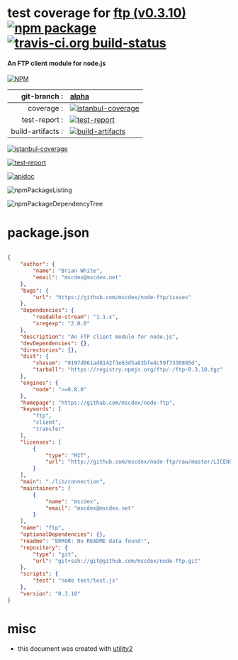 # test coverage for  [ftp (v0.3.10)](https://github.com/mscdex/node-ftp)  [![npm package](https://img.shields.io/npm/v/npmtest-ftp.svg?style=flat-square)](https://www.npmjs.org/package/npmtest-ftp) [![travis-ci.org build-status](https://api.travis-ci.org/npmtest/node-npmtest-ftp.svg)](https://travis-ci.org/npmtest/node-npmtest-ftp)
#### An FTP client module for node.js

[![NPM](https://nodei.co/npm/ftp.png?downloads=true)](https://www.npmjs.com/package/ftp)

| git-branch : | [alpha](https://github.com/npmtest/node-npmtest-ftp/tree/alpha)|
|--:|:--|
| coverage : | [![istanbul-coverage](https://npmtest.github.io/node-npmtest-ftp/build/coverage.badge.svg)](https://npmtest.github.io/node-npmtest-ftp/build/coverage.html/index.html)|
| test-report : | [![test-report](https://npmtest.github.io/node-npmtest-ftp/build/test-report.badge.svg)](https://npmtest.github.io/node-npmtest-ftp/build/test-report.html)|
| build-artifacts : | [![build-artifacts](https://npmtest.github.io/node-npmtest-ftp/glyphicons_144_folder_open.png)](https://github.com/npmtest/node-npmtest-ftp/tree/gh-pages/build)|

[![istanbul-coverage](https://npmtest.github.io/node-npmtest-ftp/build/screenCapture.buildCustomOrg.browser.coverage.html.png)](https://npmtest.github.io/node-npmtest-ftp/build/coverage.html/index.html)

[![test-report](https://npmtest.github.io/node-npmtest-ftp/build/screenCapture.buildCustomOrg.browser.%252Fhome%252Ftravis%252Fbuild%252Fnpmtest%252Fnode-npmtest-ftp%252Ftmp%252Fbuild%252Ftest-report.html.png)](https://npmtest.github.io/node-npmtest-ftp/build/test-report.html)

[![apidoc](https://npmdoc.github.io/node-npmdoc-ftp/build/screenCapture.buildApidoc.browser.%252Fhome%252Ftravis%252Fbuild%252Fnpmdoc%252Fnode-npmdoc-ftp%252Ftmp%252Fbuild%252Fapidoc.html.png)](https://npmdoc.github.io/node-npmdoc-ftp/build/apidoc.html)

![npmPackageListing](https://npmtest.github.io/node-npmtest-ftp/build/screenCapture.npmPackageListing.svg)

![npmPackageDependencyTree](https://npmtest.github.io/node-npmtest-ftp/build/screenCapture.npmPackageDependencyTree.svg)



# package.json

```json

{
    "author": {
        "name": "Brian White",
        "email": "mscdex@mscdex.net"
    },
    "bugs": {
        "url": "https://github.com/mscdex/node-ftp/issues"
    },
    "dependencies": {
        "readable-stream": "1.1.x",
        "xregexp": "2.0.0"
    },
    "description": "An FTP client module for node.js",
    "devDependencies": {},
    "directories": {},
    "dist": {
        "shasum": "9197d861ad8142f3e63d5a83bfe4c59f7330885d",
        "tarball": "https://registry.npmjs.org/ftp/-/ftp-0.3.10.tgz"
    },
    "engines": {
        "node": ">=0.8.0"
    },
    "homepage": "https://github.com/mscdex/node-ftp",
    "keywords": [
        "ftp",
        "client",
        "transfer"
    ],
    "licenses": [
        {
            "type": "MIT",
            "url": "http://github.com/mscdex/node-ftp/raw/master/LICENSE"
        }
    ],
    "main": "./lib/connection",
    "maintainers": [
        {
            "name": "mscdex",
            "email": "mscdex@mscdex.net"
        }
    ],
    "name": "ftp",
    "optionalDependencies": {},
    "readme": "ERROR: No README data found!",
    "repository": {
        "type": "git",
        "url": "git+ssh://git@github.com/mscdex/node-ftp.git"
    },
    "scripts": {
        "test": "node test/test.js"
    },
    "version": "0.3.10"
}
```



# misc
- this document was created with [utility2](https://github.com/kaizhu256/node-utility2)
